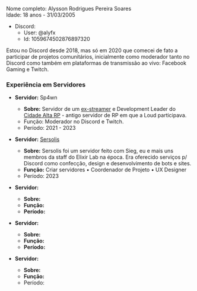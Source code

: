 Nome completo: Alysson Rodrigues Pereira Soares
<br>Idade: 18 anos - 31/03/2005
- Discord:
  - User: @alyfx
  - Id: 1059674502876897320

Estou no Discord desde 2018, mas só em 2020 que comecei de fato a participar de projetos comunitários, inicialmente como moderador tanto no Discord como também em plataformas de transmissão ao vivo: Facebook Gaming e Twitch.

### Experiência em Servidores
- **Servidor:** Sp4wn
  - **Sobre:** Servidor de um [ex-streamer](https://tiktok.com/@thsp4wn) e Development Leader do [Cidade Alta RP](https://cidadealtarp.com) - antigo servidor de RP em que a Loud participava.
  - Função: Moderador no Discord e Twitch.
  - Período: 2021 - 2023

- **Servidor:** [Sersolis](https://sersolis.netlify.app)
  - **Sobre:** Sersolis foi um servidor feito com Sieg, eu e mais uns membros da staff do Elixir Lab na época. Era oferecido serviços p/ Discord como confecção, design e desenvolvimento de bots e sites.
  - **Função:** Criar servidores • Coordenador de Projeto • UX Designer
  - Período: 2023

- **Servidor:** 
  - **Sobre:** 
  - **Função:** 
  - **Período:**
 
- **Servidor:** 
  - **Sobre:** 
  - **Função:** 
  - **Período:**

- **Servidor:** 
  - **Sobre:** 
  - **Função:** 
  - Período: 
